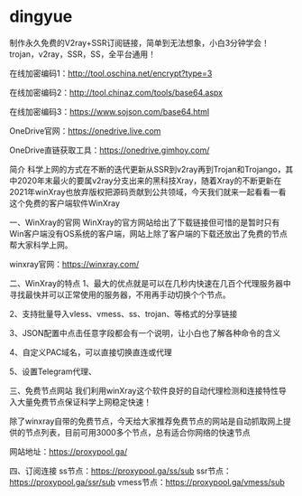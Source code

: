 # dingyue
制作永久免费的V2ray+SSR订阅链接，简单到无法想象，小白3分钟学会！trojan，v2ray，SSR，SS，全平台通用！

在线加密编码1：http://tool.oschina.net/encrypt?type=3

在线加密编码2：http://tool.chinaz.com/tools/base64.aspx

在线加密编码3：https://www.sojson.com/base64.html

OneDrive官网：https://onedrive.live.com

OneDrive直链获取工具：https://onedrive.gimhoy.com/


简介
科学上网的方式在不断的迭代更新从SSR到v2ray再到Trojan和Trojango，其中2020年末最火的要属v2ray分支出来的黑科技Xray，随着Xray的不断更新在2021年winXray也放弃版权把源码贡献到公共领域，今天我们就来一起看看一看这个免费的客户端软件WinXray

一、WinXray的官网
WinXray的官方网站给出了下载链接但可惜的是暂时只有Win客户端没有OS系统的客户端，网站上除了客户端的下载还放出了免费的节点帮大家科学上网。

winxray官网：https://winxray.com/

二、WinXray的特点
1、最大的优点就是可以在几秒内快速在几百个代理服务器中寻找最快并可以正常使用的服务器，不用再手动切换个个节点。

2、支持批量导入vless、vmess、ss、trojan、等格式的分享链接

3、JSON配置中点击任意字段都会有一个说明，让小白也了解各种命令的含义

4、自定义PAC域名，可以直接切换直连或代理

5、设置Telegram代理、

三、免费节点网站
我们利用winXray这个软件良好的自动代理检测和连接特性导入大量免费节点保证科学上网稳定快速！

除了winxray自带的免费节点，今天给大家推荐免费节点的网站是自动抓取网上提供的节点列表，目前可用3000多个节点，总有适合你网络的快速节点

网站地址：https://proxypool.ga/

四、订阅连接
 ss节点：https://proxypool.ga/ss/sub
 ssr节点：https://proxypool.ga/ssr/sub
 vmess节点：https://proxypool.ga/vmess/sub
